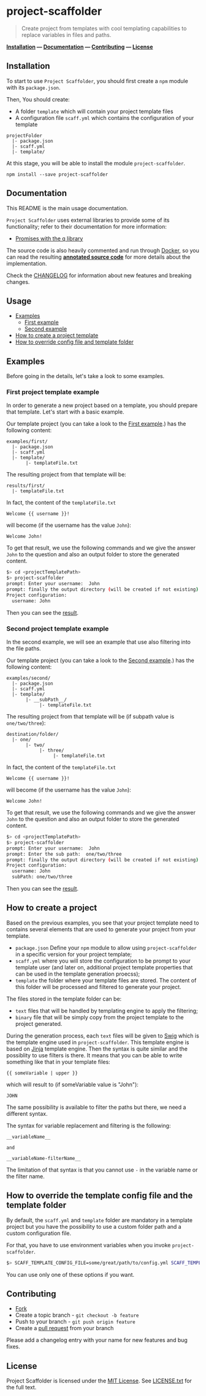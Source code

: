 # project-scaffolder

> Create project from templates with cool templating capabilities to replace variables in files and paths.

**[Installation](#installation) &mdash; [Documentation](#documentation) &mdash; [Contributing](#contributing) &mdash; [License](#license)**


<a name="installation"></a>
## Installation

To start to use `Project Scaffolder`, you should first create a `npm` module with its `package.json`.

Then, You should create:

  * A folder `template` which will contain your project template files
  * A configuration file `scaff.yml` which contains the configuration of your template

```
projectFolder
  |- package.json
  |- scaff.yml
  |- template/
```

At this stage, you will be able to install the module `project-scaffolder`.

```
npm install --save project-scaffolder
```

<a name="documentation"></a>
## Documentation

This README is the main usage documentation.

`Project Scaffolder` uses external libraries to provide some of its functionality; refer to their documentation for more information:

* [Promises with the q library](https://github.com/kriskowal/q)

The source code is also heavily commented and run through [Docker](https://github.com/jbt/docker), so you can read the resulting [**annotated source code**][annotated-source] for more details about the implementation.

Check the [CHANGELOG](CHANGELOG.md) for information about new features and breaking changes.

## Usage

<a name="toc"></a>

* [Examples](#examples)
  * [First example](#first-example)
  * [Second example](#second-example)
* [How to create a project template](#how-to-create-project-template)
* [How to override config file and template folder](#how-to-override-config-folder)

## Examples

Before going in the details, let's take a look to some examples.

<a name="first-example"></a>
### First project template example

In order to generate a new project based on a template, you should prepare that template. Let's start with a basic example.

Our template project (you can take a look to the [First example][first-example].) has the following content:

```
examples/first/
  |- package.json
  |- scaff.yml
  |- template/
       |- templateFile.txt
```

The resulting project from that template will be:

```
results/first/
  |- templateFile.txt
```

In fact, the content of the `templateFile.txt`

```
Welcome {{ username }}!
```

will become (if the username has the value `John`):

```
Welcome John!
```

To get that result, we use the following commands and we give the answer `John` to the question and also an output folder to store the generated content.

```bash
$> cd <projectTemplatePath>
$> project-scaffolder
prompt: Enter your username:  John
prompt: finally the output directory (will be created if not existing):  <outputFolder>
Project configuration:
  username: John
```

Then you can see the [result][first-result].

<a name="second-example"></a>
### Second project template example

In the second example, we will see an example that use also filtering into the file paths.

Our template project (you can take a look to the [Second example][second-example].) has the following content:

```
examples/second/
  |- package.json
  |- scaff.yml
  |- template/
       |- __subPath__/
            |- templateFile.txt
```

The resulting project from that template will be (if subpath value is `one/two/three`):

```
destination/folder/
  |- one/
       |- two/
            |- three/
                 |- templateFile.txt
```

In fact, the content of the `templateFile.txt`

```
Welcome {{ username }}!
```

will become (if the username has the value `John`):

```
Welcome John!
```

To get that result, we use the following commands and we give the answer `John` to the question and also an output folder to store the generated content.

```bash
$> cd <projectTemplatePath>
$> project-scaffolder
prompt: Enter your username:  John
prompt: Enter the sub path:  one/two/three
prompt: finally the output directory (will be created if not existing):  <outputFolder>
Project configuration:
  username: John
  subPath: one/two/three
```

Then you can see the [result][second-result].

<a name="how-to-create-project-template"></a>
## How to create a project

Based on the previous examples, you see that your project template need to contains several elements that are used to generate your project from your template.

* `package.json` Define your `npm` module to allow using `project-scaffolder` in a specific version for your project template;
* `scaff.yml` where you will store the configuration to be prompt to your template user (and later on, additional project template properties that can be used in the template generation proecss);
* `template` the folder where your template files are stored. The content of this folder will be processed and filtered to generate your project.

The files stored in the template folder can be:

* `text` files that will be handled by templating engine to apply the filtering;
* `binary` file that will be simply copy from the project template to the project generated.

During the generation process, each `text` files will be given to [Swig](http://paularmstrong.github.io/swig/) which is the template engine used in `project-scaffolder`. This template engine is based on [Jinja](http://jinja.pocoo.org/) template engine. Then the syntax is quite similar and the possiblity to use filters is there. It means that you can be able to write something like that in your template files:

```
{{ someVariable | upper }}
```

which will result to (if someVariable value is "John"):

```
JOHN
```

The same possibility is available to filter the paths but there, we need a different syntax.

The syntax for variable replacement and filtering is the following:

```
__variableName__

and

__variableName-filterName__
```

The limitation of that syntax is that you cannot use `-` in the variable name or the filter name.

<a name="#how-to-override-config-folder"></a>
## How to override the template config file and the template folder

By default, the `scaff.yml` and `template` folder are mandatory in a template project but you have the possibility to use a custom folder path and a custom configuration file.

For that, you have to use environment variables when you invoke `project-scaffolder`.

```bash
$> SCAFF_TEMPLATE_CONFIG_FILE=some/great/path/to/config.yml SCAFF_TEMPLATE_FOLDER=some/greate/to/project/template project-scaffolder
```

You can use only one of these options if you want.

## Contributing

* [Fork](https://help.github.com/articles/fork-a-repo)
* Create a topic branch - `git checkout -b feature`
* Push to your branch - `git push origin feature`
* Create a [pull request](http://help.github.com/pull-requests/) from your branch

Please add a changelog entry with your name for new features and bug fixes.

## License

Project Scaffolder is licensed under the [MIT License](http://opensource.org/licenses/MIT).
See [LICENSE.txt](LICENSE.txt) for the full text.

[annotated-source]: http://lotaris.github.io/project-scaffolder/annotated/index.js.html
[first-example]: https://github.com/lotaris/project-scaffolder/tree/master/examples/sources/first-example
[first-result]: https://github.com/lotaris/project-scaffolder/tree/master/examples/results/first-example
[second-example]: https://github.com/lotaris/project-scaffolder/tree/master/examples/sources/second-example
[second-result]: https://github.com/lotaris/project-scaffolder/tree/master/examples/results/second-example
